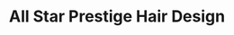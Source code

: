 ---
title: "All Star Prestige Hair Design"
url: /newmarket/all-star-prestige-hair-design/
shop: hairdresser
---